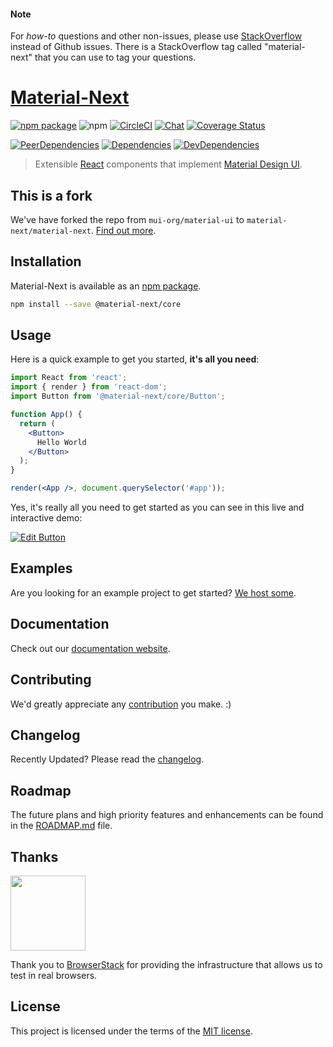 
#### Note

For *how-to* questions and other non-issues,
please use [StackOverflow](http://stackoverflow.com/questions/tagged/material-next)
instead of Github issues. There is a StackOverflow tag called "material-next"
that you can use to tag your questions.

# [Material-Next](https://material-ui-next.com/)
[![npm package](https://img.shields.io/npm/v/@material-next/core.svg)](https://www.npmjs.org/package/@material-next/core)
![npm](https://img.shields.io/npm/dm/@material-next/core.svg)
[![CircleCI](https://img.shields.io/circleci/project/github/material-next/material-next/master.svg)](https://circleci.com/gh/material-next/material-next/tree/master)
[![Chat](https://img.shields.io/badge/chat-on%20discord-7289da.svg)](https://discord.gg/MwT5uvA)
[![Coverage Status](https://img.shields.io/codecov/c/github/material-next/material-next/master.svg)](https://codecov.io/gh/material-next/material-next/branch/master)

[![PeerDependencies](https://img.shields.io/david/peer/material-next/material-next.svg)](https://david-dm.org/material-next/material-next#info=peerDependencies&view=list)
[![Dependencies](https://img.shields.io/david/material-next/material-next.svg)](https://david-dm.org/material-next/material-next)
[![DevDependencies](https://img.shields.io/david/dev/material-next/material-next.svg)](https://david-dm.org/material-next/material-next#info=devDependencies&view=list)

> Extensible [React](http://facebook.github.io/react/) components that implement [Material Design UI](https://material.io/).

## This is a fork

We've have forked the repo from `mui-org/material-ui` to `material-next/material-next`. [Find out more](https://medium.com/).

## Installation

Material-Next is available as an [npm package](https://www.npmjs.org/package/@material-next/core).

```sh
npm install --save @material-next/core
```

## Usage

Here is a quick example to get you started, **it's all you need**:

```jsx
import React from 'react';
import { render } from 'react-dom';
import Button from '@material-next/core/Button';

function App() {
  return (
    <Button>
      Hello World
    </Button>
  );
}

render(<App />, document.querySelector('#app'));
```

Yes, it's really all you need to get started as you can see in this live and interactive demo:

[![Edit Button](https://codesandbox.io/static/img/play-codesandbox.svg)](https://codesandbox.io/s/4j7m47vlm4)

## Examples

Are you looking for an example project to get started?
[We host some](https://github.com/material-next/material-next/blob/master/docs/src/pages/getting-started/example-projects.md).

## Documentation

Check out our [documentation website](https://material-ui-next.com/).

## Contributing

We'd greatly appreciate any [contribution](https://github.com/material-next/material-next/blob/master/CONTRIBUTING.md) you make. :)

## Changelog

Recently Updated?
Please read the [changelog](https://github.com/material-next/material-next/releases).

## Roadmap

The future plans and high priority features and enhancements can be found in the [ROADMAP.md](https://github.com/material-next/material-next/blob/master/ROADMAP.md) file.

## Thanks

[<img src="https://www.browserstack.com/images/mail/browserstack-logo-footer.png" width="120">](https://www.browserstack.com/)

Thank you to [BrowserStack](https://www.browserstack.com/) for providing the infrastructure that allows us to test in real browsers.

## License

This project is licensed under the terms of the
[MIT license](https://github.com/material-next/material-next/blob/master/LICENSE).
